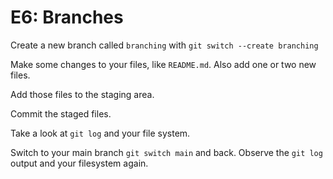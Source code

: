 # E6: Branches

Create a new branch called `branching` with `git switch --create branching`

Make some changes to your files, like `README.md`. Also add one or two new files.

Add those files to the staging area.

Commit the staged files.

Take a look at `git log` and your file system.

Switch to your main branch `git switch main` and back. Observe the `git log` output and your filesystem again.